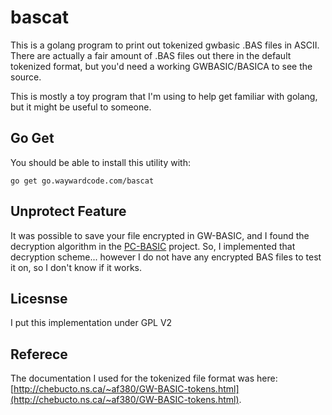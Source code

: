 # bascat
This is a golang program to print out tokenized gwbasic .BAS files in ASCII.  There are 
actually a fair amount of .BAS files out there in the default tokenized format, 
but you'd need a working GWBASIC/BASICA to see the source.

This is mostly a toy program that I'm using to help get familiar with
golang, but it might be useful to someone.

## Go Get

You should be able to install this utility with:

    go get go.waywardcode.com/bascat


## Unprotect Feature

It was possible to save your file encrypted in GW-BASIC, and I found the decryption
algorithm in the [PC-BASIC](http://sourceforge.net/p/pcbasic/wiki/Home/) project. So,
I implemented that decryption scheme... however I do not have any encrypted BAS files
to test it on, so I don't know if it works.


## Licesnse

I put this implementation under GPL V2

## Referece

The documentation I used for the tokenized file format was
here: [http://chebucto.ns.ca/~af380/GW-BASIC-tokens.html](http://chebucto.ns.ca/~af380/GW-BASIC-tokens.html).

